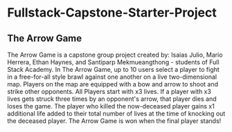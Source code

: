# Fullstack-Capstone-Starter-Project

## The Arrow Game 
The Arrow Game is a capstone group project created by: Isaias Julio, Mario Herrera, Ethan Haynes, and Santiparp Mekmueangthong - students of Full Stack Academy. In The Arrow Game, up to 10 users select a player to fight in a free-for-all style brawl against one another on a live two-dimensional map. Players on the map are equipped with a bow and arrow to shoot and strike other opponents. All Players start with x3 lives. If a player with x3 lives gets struck three times by an opponent's arrow, that player dies and loses the game. The player who killed the now-deceased player gains x1 additional life added to their total number of lives at the time of knocking out the deceased player. The Arrow Game is won when the final player stands! 
